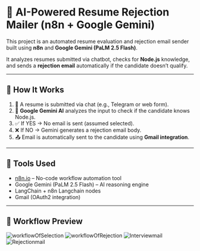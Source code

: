 # 🤖 AI-Powered Resume Rejection Mailer (n8n + Google Gemini)

This project is an automated resume evaluation and rejection email sender built using **n8n** and **Google Gemini (PaLM 2.5 Flash)**.

It analyzes resumes submitted via chatbot, checks for **Node.js** knowledge, and sends a **rejection email** automatically if the candidate doesn’t qualify.

---

## 🧠 How It Works

1. 📩 A resume is submitted via chat (e.g., Telegram or web form).
2. 🧠 **Google Gemini AI** analyzes the input to check if the candidate knows Node.js.
3. ✅ If YES → No email is sent (assumed selected).
4. ❌ If NO → Gemini generates a rejection email body.
5. 📤 Email is automatically sent to the candidate using **Gmail integration**.

---

## 🔗 Tools Used

- [n8n.io](https://n8n.io) – No-code workflow automation tool
- Google Gemini (PaLM 2.5 Flash) – AI reasoning engine
- LangChain + n8n Langchain nodes
- Gmail (OAuth2 integration)

---

## 📸 Workflow Preview

![workflowOfSelection](selection/workflowOfSelection.png)
![workflowOfRejection](selection/workflowOfRejection.png)
![Interviewmail](selection/Interviewmail.png)
![Rejectionmail](selection/Rejectionmail.png)

